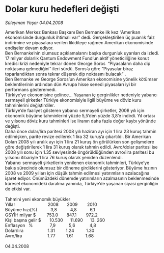 # Dolar kuru hedefleri değişti

*Süleyman Yaşar 04.04.2008*

<div class="taraf_structure_2col_1zq">
<div class="margen_n">



 <p>Amerikan Merkez Bankası Başkanı Ben Bernanke ilk kez “Amerikan ekonomisinde durgunluk ihtimali var” dedi. Gerçekleştirilen üç puanlık faiz indirimine ve piyasalara verilen likiditeye rağmen Amerikan ekonomisinde endişeler devam ediyor.<br/>
Ben Bernanke’nin olumsuz açıklamalarını başka durgunluk uyarıları da izledi. 17 milyar dolarlık Qantum Endowment Fund’un aktif yöneticiliğine konut kredisi krizi nedeniyle tekrar dönen George Soros  “Piyasaların daha dip noktasına gelmediğini” ileri sürdü. Soros’a göre “Piyasalar biraz toparlandıktan sonra tekrar düşerek dip noktasını bulacak” .<br/>
Ben Bernanke ve George Soros’un Amerikan ekonomisine yönelik kötümser beklentilerinin ardından dün Avrupa hisse senedi piyasaları iyi bir performans gösteremedi. <br/>
Türkiye’ye ekonomisine gelince... Yaşanan iç gerginlikler nedeniyle yabancı sermayeli şirketler Türkiye ekonomisiyle ilgili büyüme ve döviz kuru tahminlerini değiştirdiler. <br/>
Türkiye’de faaliyet gösteren yabancı sermayeli şirketler, 2008 yılı için ekonomik büyüme tahminlerini yüzde 5,5’den yüzde 3,8’e indirdi. Yıl ortası ve yılsonu döviz kuru tahminleri ise liranın daha fazla değer kaybı yönünde değişti.<br/>
Daha önce dolar/lira paritesi 2008 yılı haziran ayı için 1 lira 23 kuruş tahmin edilmişken, parite revize edilerek 1 lira 32 kuruş’a çıkartıldı. Bir Amerikan Doları 2008 yılı aralık ayı için 1 lira 21 kuruş ön görülürken son gelişmelere göre değiştirilerek 1 lira 31 kuruş olarak tahmin edildi. Avro/dolar paritesi ise 2008 yılı sonu için 1.35 seviyesinde öngörüldüğünden avro/lira paritesi bu yılsonu itibariyle 1 lira 76 kuruş olarak yeniden düzenlendi.<br/>
Yabancı sermayeli şirketlerin yenilenen ekonomik tahminleri, Türkiye’ye bakış sürecinde olumsuz bir döneme girdiklerini gösteriyor. Büyüme hızının 2008 ve 2009 yılları için düşük tahmin edilmesi yatırımların azalacağına işaret ediyor. Önümüzdeki dönemde yatırımların azalmasının beklenmesinde küresel ekonomideki daralma yanında, Türkiye’de yaşanan siyasi gerginliğin de etkisi var.<br/>
<br/>
Tahmini yeni ekonomik büyükler <br/>
Yıllar                           2008       2009        2010<br/>
Büyüme hızı(%)           3,8           4,8           6,1<br/>
GSYİH milyar $         753.0       847.1        972.2<br/>
Kişi başına gelir $       10.530      11.690      13. 260<br/>
Enflasyon   %              7,9           5,6            4,8<br/>
Dolar/lira                    1.31         1.24          1.30<br/>
Avro/lira                     1.77         1.61          1.68<br/>
<br/>
04.04.2008</p>
<br/>
<br/>
<br/>



<br/>


<div id="taraf_not">
</div>

</div>


</div>
